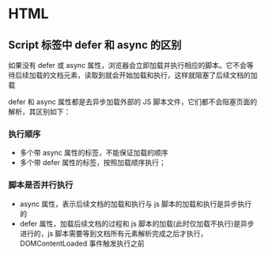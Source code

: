 # HTML

## Script 标签中 defer 和 async 的区别

如果没有 defer 或 async 属性，浏览器会立即加载并执行相应的脚本。它不会等待后续加载的文档元素，读取到就会开始加载和执行，这样就阻塞了后续文档的加载

defer 和 async 属性都是去异步加载外部的 JS 脚本文件，它们都不会阻塞页面的解析，其区别如下：

### 执行顺序

- 多个带 async 属性的标签，不能保证加载的顺序
- 多个带 defer 属性的标签，按照加载顺序执行；

### 脚本是否并行执行

- async 属性，表示后续文档的加载和执行与 js 脚本的加载和执行是异步执行的
- defer 属性，加载后续文档的过程和 js 脚本的加载(此时仅加载不执行)是异步进行的，js 脚本需要等到文档所有元素解析完成之后才执行，DOMContentLoaded 事件触发执行之前
